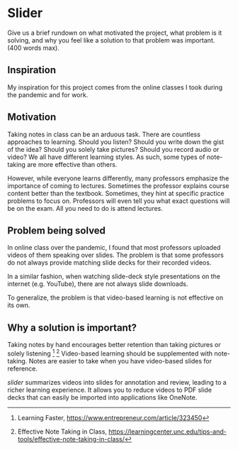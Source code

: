 # Slider

Give us a brief rundown on what motivated the project, what problem is it solving, and why you feel like a solution to that problem was important. (400 words max).  
## Inspiration 
My inspiration for this project comes from the online classes I took during the pandemic and for work.
## Motivation
Taking notes in class can be an arduous task. There are countless approaches to learning. Should you listen? Should you write down the gist of the idea? Should you solely take pictures? Should you record audio or video?
We all have different learning styles. As such, some types of note-taking are more effective than others.  

However, while everyone learns differently, many professors emphasize the importance of coming to lectures. 
Sometimes the professor explains course content better than the textbook. Sometimes, they hint at specific practice problems to focus on. 
Professors will even tell you what exact questions will be on the exam. All you need to do is attend lectures.  

## Problem being solved
In online class over the pandemic, I found that most professors uploaded videos of them speaking over slides.
The problem is that some professors do not always provide matching slide decks for their recorded videos.  

In a similar fashion, when watching slide-deck style presentations on the internet (e.g. YouTube), there are not always slide downloads.  

To generalize, the problem is that video-based learning is not effective on its own. 

## Why a solution is important?
Taking notes by hand encourages better retention than taking pictures or solely listening [^fn1] [^fn2]
Video-based learning should be supplemented with note-taking. Notes are easier to take when you have video-based slides for reference.

*slider* summarizes videos into slides for annotation and review, leading to a richer learning experience. It allows you to reduce videos to PDF slide decks that can easily be imported into applications like OneNote.  

[^fn1]: Learning Faster, https://www.entrepreneur.com/article/323450
[^fn2]: Effective Note Taking in Class, https://learningcenter.unc.edu/tips-and-tools/effective-note-taking-in-class/


